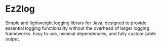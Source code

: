 # Ez2log
Simple and lightweight logging library for Java, designed to provide essential logging functionality without the overhead of larger logging frameworks. Easy to use, minimal dependencies, and fully customizable output.
